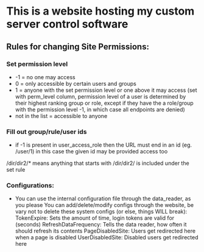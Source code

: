 # This is a website hosting my custom server control software
## Rules for changing Site Permissions:
### Set permission level

- -1 = no one may access
- 0 = only accessible by certain users and groups
- 1 = anyone with the set permission level or one above it may access (set with perm_level column, permission level of a user is determined by their highest ranking group or role, except if they have the a role/group with the permission level -1, in which case all endpoints are denied)
- not in the list = accessible to anyone


### Fill out group/rule/user ids

- if -1 is present in user_access_role then the URL must end in an id (eg. /user/1)
in this case the given id may be provided access too

/dir/dir2/* means anything that starts with /dir/dir2/ is included under the set rule


### Configurations:

- You can use the internal configuration file through the data_reader, as you please
You can add/delete/modify configs through the website, be vary not to delete these system configs (or else, things WILL break):
 TokenExpire: Sets the amount of time, login tokens are valid for (seconds)
 RefreshDataFrequency: Tells the data reader, how often it should refresh its contents
 PageDisabledSite: Users get redirected here when a page is disabled
 UserDisabledSite: Disabled users get redirected here